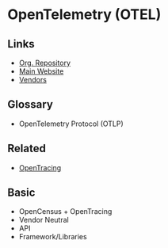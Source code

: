 # OpenTelemetry (OTEL)

## Links

- [Org. Repository](https://github.com/open-telemetry)
- [Main Website](https://opentelemetry.io)
- [Vendors](https://opentelemetry.io/ecosystem/vendors)

## Glossary

- OpenTelemetry Protocol (OTLP)

## Related

- [OpenTracing](/opentracing.md)

## Basic

- OpenCensus + OpenTracing
- Vendor Neutral
- API
- Framework/Libraries

<!--
https://artifacthub.io/packages/helm/opentelemetry-helm/opentelemetry-operator

https://artifacthub.io/packages/helm/opentelemetry-helm/opentelemetry-collector
-->
